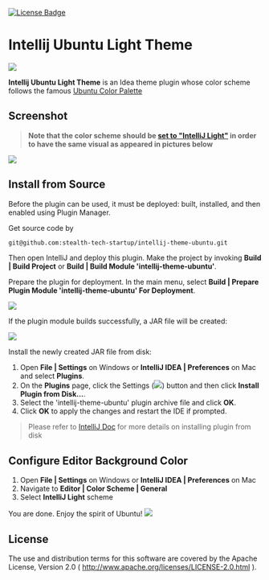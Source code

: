 [ ![License Badge](https://img.shields.io/badge/License-Apache%202.0-orange?style=for-the-badge&logo=apache) ](https://www.apache.org/licenses/LICENSE-2.0)

Intellij Ubuntu Light Theme
=============================

![](https://assets.ubuntu.com/v1/29985a98-ubuntu-logo32.png)

**Intellij Ubuntu Light Theme** is an Idea theme plugin whose color scheme follows the famous
[Ubuntu Color Palette](https://design.ubuntu.com/brand/colour-palette/)

Screenshot
----------

> **Note that the color scheme should be [set to "IntelliJ Light"](#configure-editor-background-color) in order to have
> the same visual as appeared in pictures below**

![](https://repository-images.githubusercontent.com/503174206/9de6b167-80d5-436a-8091-7eb05ac53b8e)

Install from Source
-------------------

Before the plugin can be used, it must be deployed: built, installed, and then enabled using Plugin Manager.

Get source code by

```bash
git@github.com:stealth-tech-startup/intellij-theme-ubuntu.git
```

Then open IntelliJ and deploy this plugin. Make the project by invoking **Build | Build Project** or **Build | Build
Module 'intellij-theme-ubuntu'**.

Prepare the plugin for deployment. In the main menu, select **Build | Prepare Plugin Module 'intellij-theme-ubuntu' For
Deployment**.

![](https://plugins.jetbrains.com/docs/intellij/images/prepare_plugin_for_deployment.png)

If the plugin module builds successfully, a JAR file will be created:

![](https://plugins.jetbrains.com/docs/intellij/images/jar_saved_notification.png)

Install the newly created JAR file from disk:

1. Open **File | Settings** on Windows or **IntelliJ IDEA | Preferences** on Mac and select **Plugins**.
2. On the **Plugins** page, click the 
   Settings (![](https://resources.jetbrains.com/help/img/idea/2022.1/app.general.gearPlain.svg)) button and then click
   **Install Plugin from Disk…**.
3. Select the 'intellij-theme-ubuntu' plugin archive file and click **OK**.
4. Click **OK** to apply the changes and restart the IDE if prompted.

> Please refer to [IntelliJ Doc](https://www.jetbrains.com/help/idea/managing-plugins.html) for more details on
> installing plugin from disk

Configure Editor Background Color
---------------------------------

1. Open **File | Settings** on Windows or **IntelliJ IDEA | Preferences** on Mac
2. Navigate to **Editor | Color Scheme | General**
3. Select **IntelliJ Light** scheme

You are done. Enjoy the spirit of
Ubuntu! ![](https://i0.hdslb.com/bfs/article/958822aa3126e450dfe5f4542c09a9b048cbd3f9.gif)

License
-------

The use and distribution terms for this software are covered by the Apache License, Version 2.0
( http://www.apache.org/licenses/LICENSE-2.0.html ).
